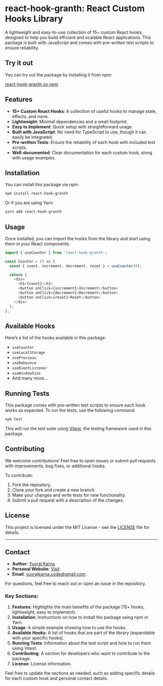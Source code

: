 # react-hook-granth: React Custom Hooks Library

A lightweight and easy-to-use collection of 15+ custom React hooks, designed to help you build efficient and scalable React applications. This package is built with JavaScript and comes with pre-written test scripts to ensure reliability.

## Try it out

You can try out the package by installing it from npm:

[react-hook-granth on npm](https://www.npmjs.com/package/react-hook-granth)

## Features

- **15+ Custom React Hooks**: A collection of useful hooks to manage state, effects, and more.
- **Lightweight**: Minimal dependencies and a small footprint.
- **Easy to Implement**: Quick setup with straightforward usage.
- **Built with JavaScript**: No need for TypeScript to use, though it can easily be integrated.
- **Pre-written Tests**: Ensure the reliability of each hook with included test scripts.
- **Well-documented**: Clear documentation for each custom hook, along with usage examples.

## Installation

You can install this package via npm:

```bash
npm install react-hook-granth

```

Or if you are using Yarn:

```bash
yarn add react-hook-granth
```

## Usage

Once installed, you can import the hooks from the library and start using them in your React components.

```js
import { useCounter } from 'react-hook-granth';

const Counter = () => {
  const { count, increment, decrement, reset } = useCounter(0);

  return (
    <div>
      <h1>{count}</h1>
      <button onClick={increment}>Increment</button>
      <button onClick={decrement}>Decrement</button>
      <button onClick={reset}>Reset</button>
    </div>
  );
};
```

## Available Hooks

Here’s a list of the hooks available in this package:

- `useCounter`
- `useLocalStorage`
- `usePrevious`
- `useDebounce`
- `useEventListener`
- `useWindowSize`
- And many more...

## Running Tests

This package comes with pre-written test scripts to ensure each hook works as expected. To run the tests, use the following command:

```bash
npm test
```

This will run the test suite using [Vitest](https://vitest.dev/), the testing framework used in this package.

## Contributing

We welcome contributions! Feel free to open issues or submit pull requests with improvements, bug fixes, or additional hooks.

To contribute:

1. Fork the repository.
2. Clone your fork and create a new branch.
3. Make your changes and write tests for new functionality.
4. Submit a pull request with a description of the changes.

## License

This project is licensed under the MIT License - see the [LICENSE](LICENSE) file for details.

---

## Contact

- **Author**: [Yuvraj Karna](https://linkedin.com/in/yuvrajkarna27)
- **Personal Website**: [Visit](https://yuvraj-karna.vercel.app)
- **Email**: yuvrajkarna.code@gmail.com

For questions, feel free to reach out or open an issue in the repository.

### Key Sections:

1. **Features**: Highlights the main benefits of the package (15+ hooks, lightweight, easy to implement).
2. **Installation**: Instructions on how to install the package using npm or Yarn.
3. **Usage**: A simple example showing how to use the hooks.
4. **Available Hooks**: A list of hooks that are part of the library (expandable with your specific hooks).
5. **Running Tests**: Information about the test script and how to run them using Vitest.
6. **Contributing**: A section for developers who want to contribute to the package.
7. **License**: License information.

Feel free to update the sections as needed, such as adding specific details for each custom hook and personal contact details.

```